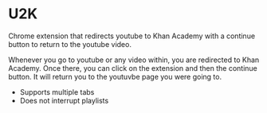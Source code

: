 # U2K
Chrome extension that redirects youtube to Khan Academy with a continue button to return to the youtube video.

Whenever you go to youtube or any video within, you are redirected to Khan Academy. Once there, you can click on the extension and then the continue button. It will return you to the youtuvbe page you were going to.

- Supports multiple tabs
- Does not interrupt playlists
